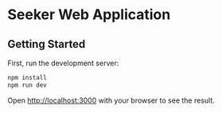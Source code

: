 # Seeker Web Application

## Getting Started

First, run the development server:

```bash
npm install
npm run dev
```

Open [http://localhost:3000](http://localhost:3000) with your browser to see the result.